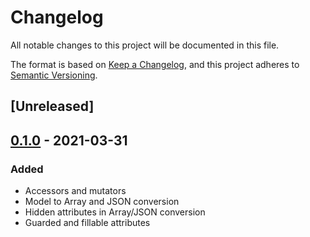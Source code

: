 # Changelog
All notable changes to this project will be documented in this file.

The format is based on [Keep a Changelog](https://keepachangelog.com/en/1.0.0/),
and this project adheres to [Semantic Versioning](https://semver.org/spec/v2.0.0.html).

## [Unreleased]

## [0.1.0] - 2021-03-31
### Added
- Accessors and mutators
- Model to Array and JSON conversion
- Hidden attributes in Array/JSON conversion
- Guarded and fillable attributes

[0.1.0]: https://github.com/anteris-dev/model/releases/tag/v0.1.0
